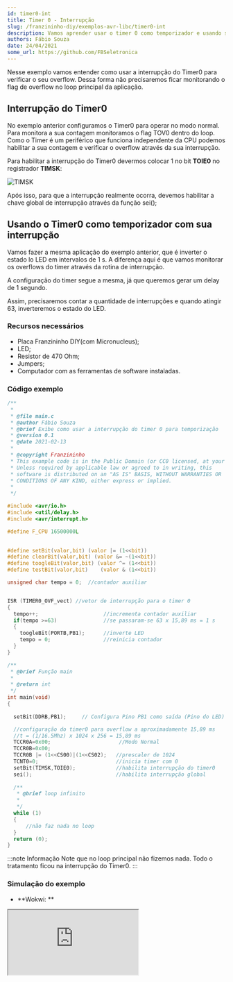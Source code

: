 ```yaml
---
id: timer0-int
title: Timer 0 - Interrupção
slug: /franzininho-diy/exemplos-avr-libc/timer0-int
description: Vamos aprender usar o timer 0 como temporizador e usando sua interrupção
authors: Fábio Souza
date: 24/04/2021
some_url: https://github.com/FBSeletronica
---
```


Nesse exemplo vamos entender como usar a interrupção do Timer0 para verificar o seu overflow. Dessa forma não precisaremos ficar monitorando o flag de overflow no loop principal da aplicação.

## Interrupção do Timer0

No exemplo anterior configuramos o Timer0 para operar no modo  normal. Para monitora a sua contagem monitoramos o flag TOV0  dentro do loop. Como o Timer é um periférico que funciona independente  da CPU podemos habilitar a sua contagem e verificar o overflow através  da sua interrupção. 

Para habilitar a interrupção do Timer0 devermos colocar 1 no bit **TOIE0** no registrador **TIMSK**:

![TIMSK](img/timer0-int/TIMSK.png)

Após isso, para que a interrupção realmente ocorra, devemos habilitar a chave global de interrupção através da função sei();


## Usando o Timer0 como temporizador com sua interrupção

Vamos  fazer a mesma aplicação do exemplo anterior, que é inverter o estado lo  LED em intervalos de 1 s. A diferença aqui é que vamos monitorar os  overflows do timer através da rotina de interrupção. 

A configuração do timer segue a mesma, já que queremos gerar um delay de 1 segundo. 

Assim, precisaremos contar a quantidade de interrupções e quando atingir 63, inverteremos o estado do LED.


### Recursos necessários

- Placa Franzininho DIY(com Micronucleus);
- LED;
- Resistor de 470 Ohm;
- Jumpers;
- Computador com as ferramentas de software instaladas.

### Código exemplo

```c
/**
 * 
 * @file main.c
 * @author Fábio Souza
 * @brief Exibe como usar a interrupção do timer 0 para temporização
 * @version 0.1
 * @date 2021-02-13
 * 
 * @copyright Franzininho 
 * This example code is in the Public Domain (or CC0 licensed, at your option.)
 * Unless required by applicable law or agreed to in writing, this
 * software is distributed on an "AS IS" BASIS, WITHOUT WARRANTIES OR
 * CONDITIONS OF ANY KIND, either express or implied.
 * 
 */

#include <avr/io.h>
#include <util/delay.h> 
#include <avr/interrupt.h>

#define F_CPU 16500000L

 	
#define setBit(valor,bit) (valor |= (1<<bit))
#define clearBit(valor,bit) (valor &= ~(1<<bit))
#define toogleBit(valor,bit) (valor ^= (1<<bit))
#define testBit(valor,bit)    (valor & (1<<bit))

unsigned char tempo = 0;  //contador auxiliar


ISR (TIMER0_OVF_vect) //vetor de interrupção para o timer 0
{
  tempo++;                     //incrementa contador auxiliar
  if(tempo >=63)               //se passaram-se 63 x 15,89 ms = 1 s
  {
    toogleBit(PORTB,PB1);      //inverte LED
    tempo = 0;                 //reinicia contador
  }
}

/**
 * @brief Função main
 * 
 * @return int 
 */
int main(void) 
{
  
  setBit(DDRB,PB1); 	// Configura Pino PB1 como saída (Pino do LED)

  //configuração do timer0 para overflow a aproximadamente 15,89 ms
  //t = (1/16.5Mhz) x 1024 x 256 = 15,89 ms
  TCCR0A=0x00;                      //Modo Normal
  TCCR0B=0x00;
  TCCR0B |= (1<<CS00)|(1<<CS02);   //prescaler de 1024
  TCNT0=0;                         //inicia timer com 0
  setBit(TIMSK,TOIE0);             //habilita interrupção do timer0 
  sei();                           //habilita interrupção global
  
  /**
   * @brief loop infinito
   * 
   */
  while (1)
  {
      //não faz nada no loop 
  }                                                
  return (0);                           
}
```

:::note Informação
Note que no loop principal não fizemos nada. Todo o tratamento ficou na interrupção do Timer0.
:::

### Simulação do exemplo
- **Wokwi: **

<iframe   src="https://wokwi.com/arduino/projects/306143631949955648?view=diagram"></iframe>



